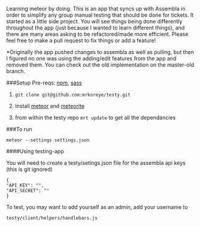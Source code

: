 Learning meteor by doing. This is an app that syncs up with Assembla in order to simplify any group manual testing that should be done for tickets. It started as a little side project. You will see things being done differently throughout the app (just because I wanted to learn different things), and there are many areas asking to be refactored/made more efficient. Please feel free to make a pull request to fix things or add a feature!

*Originally the app pushed changes to assembla as well as pulling, but then I figured no one was using the adding/edit features from the app and removed them. You can check out the old implementation on the master-old branch.


###Setup
Pre-reqs:
[npm](https://www.npmjs.org/), [sass](http://sass-lang.com/install)

1) `git clone git@github.com:mrkoreye/testy.git`

2) Install
 [meteor](https://www.meteor.com/install) and [meteorite](https://github.com/oortcloud/meteorite)

3) from within the testy repo `mrt update` to get all the dependancies


###To run
```
meteor --settings settings.json
```
####Using testing-app

You will need to create a testy/setings.json file for the assembla api keys (this is git ignored)

```
{
"API_KEY": "",
"API_SECRET": ""
}
```

To test, you may want to add yourself as an admin, add your username to

`testy/client/helpers/handlebars.js`

